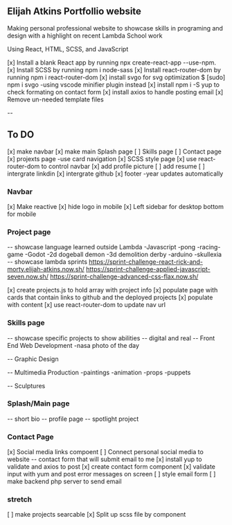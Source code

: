 ## Elijah Atkins Portfollio website
Making personal professional website to showcase skills
in programing and design with a highlight on recent 
Lambda School work

Using React, HTML, SCSS, and JavaScript

[x] Install a blank React app by running npx create-react-app <app-name> --use-npm.
[x] Install SCSS by running npm i node-sass
[x] Install react-router-dom by running npm i react-router-dom
[x] install svgo for svg optimization $ [sudo] npm i svgo
    -using vscode minifier plugin instead
[x] install npm i -S yup to check formating on contact form
[x] install axios to handle posting email
[x] Remove un-needed template files

--
## To DO

[x] make navbar
[x] make main Splash page 
[ ] Skills page
[ ] Contact page
[x] projexts page -use card navigation
[x] SCSS style page
[x] use react-router-dom to control navbar
[x] add profile picture
[ ] add resume 
[ ] intergrate linkdin
[x] intergrate github
[x] footer -year updates automatically

### Navbar

[x] Make reactive
[x] hide logo in mobile
[x] Left sidebar for desktop bottom for mobile


### Project page
-- showcase language learned outside Lambda
    -Javascript
        -pong
        -racing-game
    -Godot
        -2d dogeball demon
        -3d demolition derby
    -arduino
        -skullexia
-- showcase lambda sprints
        https://sprint-challenge-react-rick-and-morty.elijah-atkins.now.sh/
        https://sprint-challenge-applied-javascript-seven.now.sh/
        https://sprint-challenge-advanced-css-flax.now.sh/

[x] create projects.js to hold array with project info
[x] populate page with cards that contain links to github and the deployed projects
[x] populate with content
[x] use react-router-dom to update nav url

### Skills page

-- showcase specific projects to show abilities
-- digital and real
-- Front End Web Development
    -nasa photo of the day
    
-- Graphic Design 

-- Multimedia Production
    -paintings 
    -animation
    -props 
    -puppets

-- Sculptures

### Splash/Main page

-- short bio
-- profile page
-- spotlight project

### Contact Page

[x] Social media links compoent
[ ] Connect personal social media to website
-- contact form that will submit email to me
[x] install yup to validate and axios to post
[x] create contact form component
[x] validate input with yum and post error messages on screen
[ ] style email form
[ ] make backend php server to send email

### stretch

[ ] make projects searcable
[x] Split up scss file by component


